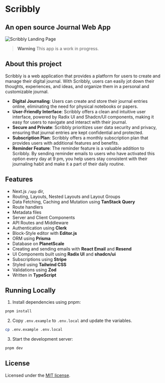 # Scribbly

## An open source Journal Web App

![Scribbly Landing Page](https://res.cloudinary.com/dogdzaavf/image/upload/v1689845679/Screenshot_2023-07-20_150023_noco29.png)

> **Warning**
> This app is a work in progress.

## About this project

Scribbly is a web application that provides a platform for users to create and manage their digital journal. With Scribbly, users can easily jot down their thoughts, experiences, and ideas, and organize them in a personal and customizable journal.

- **Digital Journaling**: Users can create and store their journal entries online, eliminating the need for physical notebooks or papers.
- **User-Friendly Interface**: Scribbly offers a clean and intuitive user interface, powered by Radix UI and Shadcn/UI components, making it easy for users to navigate and interact with their journal.
- **Secure and Private**: Scribbly prioritizes user data security and privacy, ensuring that journal entries are kept confidential and protected.
- **Subscription Plan**: Scribbly offers a monthly subscription plan that provides users with additional features and benefits.
- **Reminder Feature**: The reminder feature is a valuable addition to Scribbly. By sending reminder emails to users who have activated this option every day at 9 pm, you help users stay consistent with their journaling habit and make it a part of their daily routine.

## Features

- Next.js `/app` dir,
- Routing, Layouts, Nested Layouts and Layout Groups
- Data Fetching, Caching and Mutation using **TanStack Query**
- Route handlers
- Metadata files
- Server and Client Components
- API Routes and Middleware
- Authentication using **Clerk**
- Block-Style editor with **Editor.js**
- ORM using **Prisma**
- Database on **PlanetScale**
- Creating and sending emails with **React Email** and **Resend**
- UI Components built using **Radix UI** and **shadcn/ui**
- Subscriptions using **Stripe**
- Styled using **Tailwind CSS**
- Validations using **Zod**
- Written in **TypeScript**

## Running Locally

1. Install dependencies using pnpm:

```sh
pnpm install
```

2. Copy `.env.example` to `.env.local` and update the variables.

```sh
cp .env.example .env.local
```

3. Start the development server:

```sh
pnpm dev
```

## License

Licensed under the [MIT license](https://github.com/subhamBharadwaz/scribbly/blob/main/LICENSE.md).
